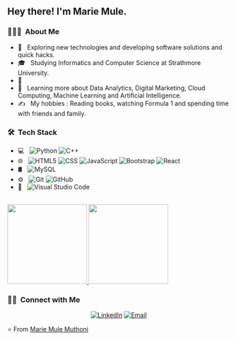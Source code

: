 <h2> Hey there! I'm Marie Mule.</h2>

<h3> 👨🏻‍💻 &nbsp;About Me </h3>

- 🤔 &nbsp; Exploring new technologies and developing software solutions and quick hacks.
- 🎓 &nbsp; Studying Informatics and Computer Science at Strathmore University.
- 💼 &nbsp;
- 🌱 &nbsp; Learning more about Data Analytics, Digital Marketing, Cloud Computing, Machine Learning and Artificial Intelligence.
- ✍️ &nbsp; My hobbies : Reading books, watching Formula 1 and spending time with friends and family.

<h3> 🛠 &nbsp;Tech Stack</h3>

- 💻 &nbsp;
  ![Python](https://img.shields.io/badge/-Python-333333?style=flat&logo=python)
  ![C++](https://img.shields.io/badge/-C++-333333?style=flat&logo=C%2B%2B&logoColor=00599C)
- 🌐 &nbsp;
  ![HTML5](https://img.shields.io/badge/-HTML5-333333?style=flat&logo=HTML5)
  ![CSS](https://img.shields.io/badge/-CSS-333333?style=flat&logo=CSS3&logoColor=1572B6)
  ![JavaScript](https://img.shields.io/badge/-JavaScript-333333?style=flat&logo=javascript)
  ![Bootstrap](https://img.shields.io/badge/-Bootstrap-333333?style=flat&logo=bootstrap&logoColor=563D7C)
  ![React](https://img.shields.io/badge/-React-333333?style=flat&logo=react)
- 🛢 &nbsp;
  ![MySQL](https://img.shields.io/badge/-MySQL-333333?style=flat&logo=mysql)
- ⚙️ &nbsp;
  ![Git](https://img.shields.io/badge/-Git-333333?style=flat&logo=git)
  ![GitHub](https://img.shields.io/badge/-GitHub-333333?style=flat&logo=github)
- 🔧 &nbsp;
  ![Visual Studio Code](https://img.shields.io/badge/-Visual%20Studio%20Code-333333?style=flat&logo=visual-studio-code&logoColor=007ACC)

<br/>

<a href="https://github.com/AVS1508">
  <img height="180em" src="https://github-readme-stats.vercel.app/api?username=mariemulemuthoni&theme=buefy&show_icons=true" />
  <img height="180em" src="https://github-readme-stats.vercel.app/api/top-langs/?username=mariemulemuthoni&theme=buefy&layout=compact" />
</a>

<br/>

<h3> 🤝🏻 &nbsp;Connect with Me </h3>

<p align="center">
<a href="https://www.linkedin.com/in/marie-m-mule-955844242/"><img alt="LinkedIn" src="https://img.shields.io/badge/LinkedIn-Marie%20Muthoni%20Mule-blue?style=flat-square&logo=linkedin"></a>
<a href="mailto:mariemule.tech@gmail.com"><img alt="Email" src="https://img.shields.io/badge/Email-mariemule.tech@gmail.com-blue?style=flat-square&logo=gmail"></a>
</p>

⭐️ From [Marie Mule Muthoni](https://github.com/mariemulemuthoni)
